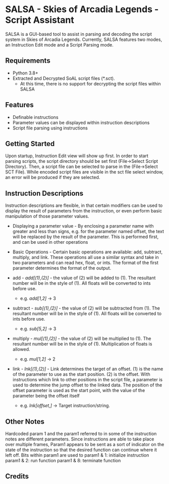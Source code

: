SALSA - Skies of Arcadia Legends - Script Assistant
===================================================
SALSA is a GUI-based tool to assist in parsing and decoding the script system in Skies of Arcadia Legends. Currently, SALSA features two modes, an Instruction Edit mode and a Script Parsing mode.


Requirements
------------
* Python 3.8+
* Extracted and Decrypted SoAL script files (*.sct). 
  * At this time, there is no support for decrypting the script files within SALSA


Features
--------
* Definable instructions
* Parameter values can be displayed within instruction descriptions
* Script file parsing using instructions

Getting Started
---------------
Upon startup, Instruction Edit view will show up first. In order to start parsing scripts, the script directory should be set first (File->Select Script Directory). Then, a script file can be selected to parse in the (File->Select SCT File). While encoded script files are visible in the sct file select window, an error will be produced if they are selected.

Instruction Descriptions
------------------------
Instruction descriptions are flexible, in that certain modifiers can be used to display the result of parameters from the instruction, or even perform basic manipulation of those parameter values.

* Displaying a parameter value -
By enclosing a parameter name with greater and less than signs, e.g. <offset> for the parameter named offset, the text will be replaced by the result of the parameter. This is performed first, and can be used in other operations

* Basic Operations -
Certain basic operations are available: add, subtract, multiply, and link. These operations all use a similar syntax and take in two parameters and can read hex, float, or ints. The format of the first parameter determines the format of the output.

* add - *add[(1),(2)]* - the value of (2) will be added to (1). The resultant number will be in the style of (1). All floats will be converted to ints before use.
  * e.g. *add[1,2]* -> 3

* subtract - *sub[(1),(2)]* - the value of (2) will be subtracted from (1). The resultant number will be in the style of (1). All floats will be converted to ints before use.
  * e.g. *sub[5,2]* -> 3
  
* multiply - *mul[(1),(2)]* - the value of (2) will be multiplied to (1). The resultant number will be in the style of (1). Multiplication of floats is allowed.
  * e.g. *mul[1,2]* -> 2
  
* link - *lnk[(1),(2)]* - Link determines the target of an offset. (1) is the name of the parameter to use as the start position. (2) is the offset. With instructions which link to other positions in the script file, a parameter is used to determine the jump offset to the linked data. The position of the offset parameter is used as the start point, with the value of the parameter being the offset itself
  * e.g. *lnk[offset,<offset>]* -> Target instruction/string.


Other Notes
-----------
Hardcoded param 1 and the param1 referred to in some of the instruction notes are different parameters. Since instructions are able to take place over multiple frames, Param1 appears to be sent as a sort of indicator on the state of the instruction so that the desired function can continue where it left off. Bits within param1 are used to 
param1 & 1: initialize instruction
param1 & 2: run function
param1 & 8: terminate function
 
Credits
-------
